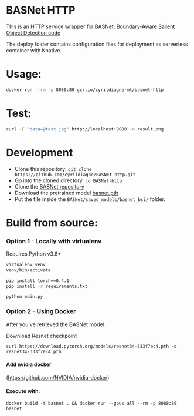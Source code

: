 # BASNet HTTP

This is an HTTP service wrapper for [BASNet: Boundary-Aware Salient Object Detection code](https://github.com/NathanUA/BASNet)

The deploy folder contains configuration files for deployment as serverless container with Knative.

# Usage:

```bash
docker run --rm -p 8080:80 gcr.io/cyrildiagne-ml/basnet-http
```

# Test:

```bash
curl -F "data=@test.jpg" http://localhost:8080 -o result.png
```

# Development

- Clone this repository: `git clone https://github.com/cyrildiagne/BASNet-http.git`
- Go into the cloned directory: `cd BASNet-http`
- Clone the [BASNet repository](https://github.com/NathanUA/BASNet)
- Download the pretrained model [basnet.pth](https://drive.google.com/open?id=1s52ek_4YTDRt_EOkx1FS53u-vJa0c4nu)
- Put the file inside the `BASNet/saved_models/basnet_bsi/` folder.

# Build from source:

### Option 1 - Locally with virtualenv

Requires Python v3.6+

```bash
virtualenv venv
venv/bin/activate
```

```bash
pip install torch==0.4.1
pip install -r requirements.txt
```

```
python main.py
```

### Option 2 - Using Docker

After you've retrieved the BASNet model.

Download Resnet checkpoint
```
curl https://download.pytorch.org/models/resnet34-333f7ec4.pth -o resnet34-333f7ec4.pth
```

#### Add nvidia docker

(https://github.com/NVIDIA/nvidia-docker)


#### Execute with:

```
docker build -t basnet . && docker run --gpus all --rm -p 8088:80 basnet
```
